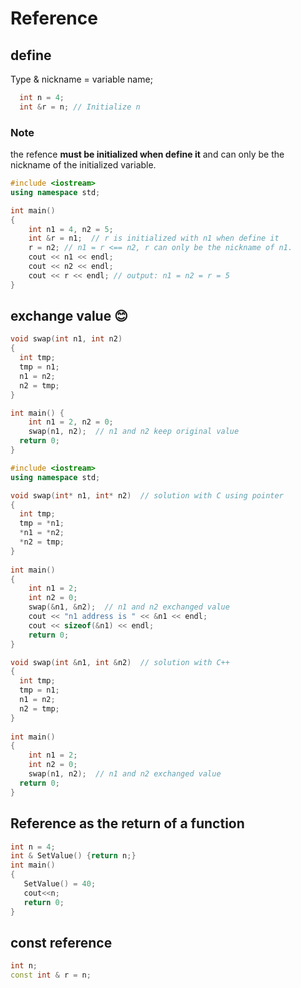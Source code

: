 # Reference

## define

Type & nickname = variable name;
  
```cpp  
  int n = 4;
  int &r = n; // Initialize n
```

### Note

the refence **must be initialized when define it**
and can only be the nickname of the initialized variable.

```cpp
#include <iostream>
using namespace std;

int main()
{
    int n1 = 4, n2 = 5;
    int &r = n1;  // r is initialized with n1 when define it
    r = n2; // n1 = r <== n2, r can only be the nickname of n1.
    cout << n1 << endl;
    cout << n2 << endl;
    cout << r << endl; // output: n1 = n2 = r = 5
}
```

## exchange value 😊

```cpp
void swap(int n1, int n2)
{
  int tmp;
  tmp = n1;
  n1 = n2;
  n2 = tmp;
}

int main() {
    int n1 = 2, n2 = 0;
    swap(n1, n2);  // n1 and n2 keep original value
  return 0;
}
```

```cpp
#include <iostream>
using namespace std;

void swap(int* n1, int* n2)  // solution with C using pointer
{
  int tmp;
  tmp = *n1;
  *n1 = *n2;
  *n2 = tmp;
}
    
int main() 
{
    int n1 = 2;
    int n2 = 0;
    swap(&n1, &n2);  // n1 and n2 exchanged value
    cout << "n1 address is " << &n1 << endl;
    cout << sizeof(&n1) << endl;
    return 0;
}
```

```cpp
void swap(int &n1, int &n2)  // solution with C++
{
  int tmp;
  tmp = n1;
  n1 = n2;
  n2 = tmp;
}
    
int main() 
{
    int n1 = 2;
    int n2 = 0;
    swap(n1, n2);  // n1 and n2 exchanged value
  return 0;
}
```

 ## Reference as the return of a function

 ```cpp
 int n = 4;
 int & SetValue() {return n;}
 int main()
 {
    SetValue() = 40;
    cout<<n;
    return 0;
 }
 ```

 ## const reference

 ```cpp
 int n;
 const int & r = n;
```
